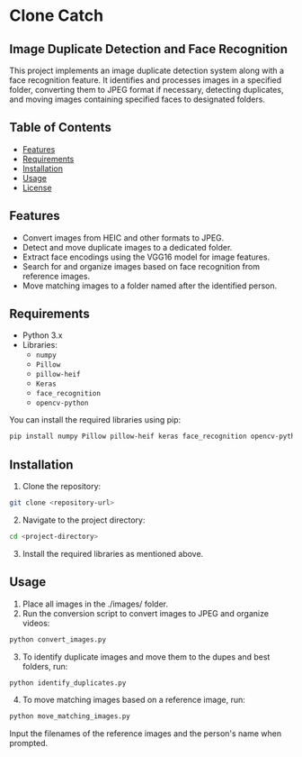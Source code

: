 # Clone Catch
## Image Duplicate Detection and Face Recognition

This project implements an image duplicate detection system along with a face recognition feature. It identifies and processes images in a specified folder, converting them to JPEG format if necessary, detecting duplicates, and moving images containing specified faces to designated folders.

## Table of Contents

- [Features](#features)
- [Requirements](#requirements)
- [Installation](#installation)
- [Usage](#usage)
- [License](#license)

## Features

- Convert images from HEIC and other formats to JPEG.
- Detect and move duplicate images to a dedicated folder.
- Extract face encodings using the VGG16 model for image features.
- Search for and organize images based on face recognition from reference images.
- Move matching images to a folder named after the identified person.

## Requirements

- Python 3.x
- Libraries:
  - `numpy`
  - `Pillow`
  - `pillow-heif`
  - `Keras`
  - `face_recognition`
  - `opencv-python`
  
You can install the required libraries using pip:

```bash
pip install numpy Pillow pillow-heif keras face_recognition opencv-python
```
## Installation
1. Clone the repository:
```bash
git clone <repository-url>
```

2. Navigate to the project directory:
```bash
cd <project-directory>
```
3. Install the required libraries as mentioned above.

## Usage
1. Place all images in the ./images/ folder.
2. Run the conversion script to convert images to JPEG and organize videos:

```python
python convert_images.py
```
3. To identify duplicate images and move them to the dupes and best folders, run:
```python
python identify_duplicates.py
```

4. To move matching images based on a reference image, run:
```python
python move_matching_images.py
```
Input the filenames of the reference images and the person's name when prompted.

